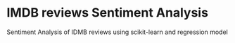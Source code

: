 # IMDB reviews Sentiment Analysis
Sentiment Analysis of IDMB reviews using scikit-learn and regression model
